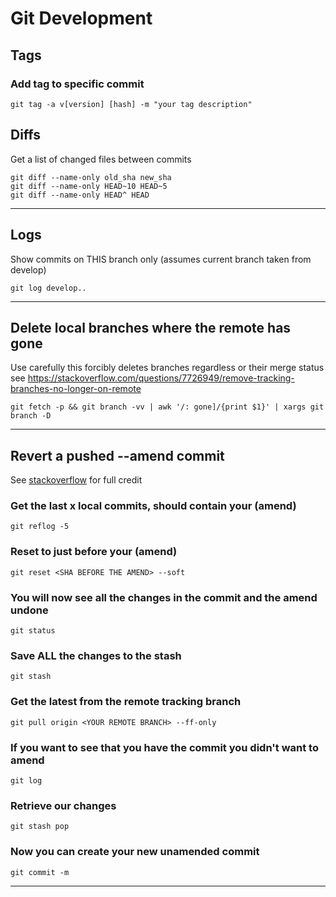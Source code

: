 # Git Development

## Tags

### Add tag to specific commit

    git tag -a v[version] [hash] -m "your tag description"

## Diffs

Get a list of changed files between commits

    git diff --name-only old_sha new_sha
    git diff --name-only HEAD~10 HEAD~5
    git diff --name-only HEAD^ HEAD

---

## Logs

Show commits on THIS branch only (assumes current branch taken from develop)

    git log develop..

---

## Delete local branches where the remote has gone

Use carefully this forcibly deletes branches regardless or their merge status see https://stackoverflow.com/questions/7726949/remove-tracking-branches-no-longer-on-remote

    git fetch -p && git branch -vv | awk '/: gone]/{print $1}' | xargs git branch -D

---

## Revert a pushed --amend commit

See [stackoverflow](https://stackoverflow.com/questions/1459150/how-to-undo-git-commit-amend-done-instead-of-git-commit/1459264) for full credit


### Get the last x local commits,  should contain your (amend)

    git reflog -5

### Reset to just before your (amend)

    git reset <SHA BEFORE THE AMEND> --soft 

### You will now see all the changes in the commit and the amend undone
    git status

### Save ALL the changes to the stash
    git stash

### Get the latest from the remote tracking branch
    git pull origin <YOUR REMOTE BRANCH> --ff-only

### If you want to see that you have the commit you didn't want to amend
    git log

### Retrieve our changes
    git stash pop

### Now you can create your new unamended commit
    git commit -m 

---